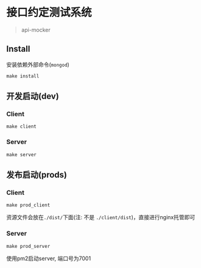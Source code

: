 # 接口约定测试系统
> api-mocker


## Install

安装依赖外部命令(`mongod`)

`make install`


## 开发启动(dev)

### Client

`make client`

### Server

`make server`

## 发布启动(prods)

### Client

`make prod_client`

资源文件会放在`./dist/`下面(注: 不是 `./client/dist`)，直接进行nginx托管即可

### Server

`make prod_server`

使用pm2启动server, 端口号为7001